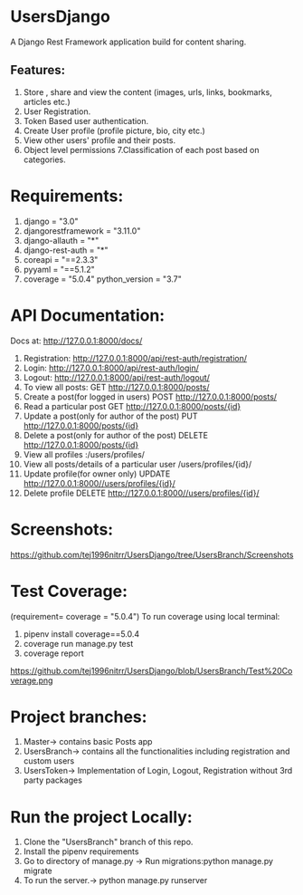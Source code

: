 # UsersDjango

A Django Rest Framework application build for content sharing. 

## Features:
1. Store , share and view the content (images, urls, links, bookmarks, articles etc.)
2. User Registration.
3. Token Based user authentication.
4. Create User profile (profile picture, bio, city etc.)
5. View other users' profile and their posts.
6. Object level permissions
7.Classification of each post based on categories.

# Requirements:
1. django = "3.0"
2. djangorestframework = "3.11.0"
3. django-allauth = "*"
4. django-rest-auth = "*"
5. coreapi = "==2.3.3"
6. pyyaml = "==5.1.2"
7. coverage = "5.0.4"
python_version = "3.7"


# API Documentation:
Docs at: http://127.0.0.1:8000/docs/
1. Registration: http://127.0.0.1:8000/api/rest-auth/registration/
2. Login:  http://127.0.0.1:8000/api/rest-auth/login/
3. Logout:  http://127.0.0.1:8000/api/rest-auth/logout/
4. To view all posts: GET http://127.0.0.1:8000/posts/
5. Create a post(for logged in users) POST http://127.0.0.1:8000/posts/
6. Read a particular post GET http://127.0.0.1:8000/posts/{id}
7. Update a post(only for author of the post) PUT http://127.0.0.1:8000/posts/{id}
8. Delete a post(only for author of the post) DELETE http://127.0.0.1:8000/posts/{id}
9. View all profiles :/users/profiles/
10.  View all posts/details of a particular user /users/profiles/{id}/
11. Update profile(for owner only)  UPDATE http://127.0.0.1:8000//users/profiles/{id}/
12. Delete profile DELETE http://127.0.0.1:8000//users/profiles/{id}/

# Screenshots:
https://github.com/tej1996nitrr/UsersDjango/tree/UsersBranch/Screenshots

# Test Coverage:

(requirement= coverage = "5.0.4")
To run coverage using local terminal:
1. pipenv install coverage==5.0.4
2. coverage run  manage.py test
3. coverage report

https://github.com/tej1996nitrr/UsersDjango/blob/UsersBranch/Test%20Coverage.png

# Project branches:
1. Master-> contains basic Posts app
2. UsersBranch-> contains all the functionalities including registration and custom users
3. UsersToken-> Implementation of Login, Logout, Registration without 3rd party packages

# Run the project Locally:
1. Clone the "UsersBranch" branch of this repo.
2. Install the pipenv requirements
3. Go to directory of manage.py -> Run migrations:python manage.py migrate
4. To run the server.-> python manage.py runserver
